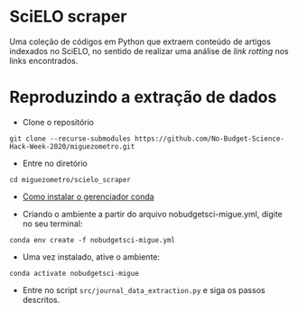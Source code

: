 # SciELO scraper

Uma coleção de códigos em Python que extraem conteúdo de artigos indexados no SciELO, 
no sentido de realizar uma análise de *link rotting* nos links encontrados. 


# Reproduzindo a extração de dados

* Clone o repositório

```git clone --recurse-submodules https://github.com/No-Budget-Science-Hack-Week-2020/miguezometro.git```

* Entre no diretório

```cd miguezometro/scielo_scraper```

* [Como instalar o gerenciador conda](https://docs.conda.io/projects/conda/en/latest/user-guide/install/index.html)

* Criando o ambiente a partir do arquivo nobudgetsci-migue.yml, digite no seu terminal:

```conda env create -f nobudgetsci-migue.yml```

* Uma vez instalado, ative o ambiente:

```conda activate nobudgetsci-migue```

* Entre no script `src/journal_data_extraction.py` e siga os passos descritos.

